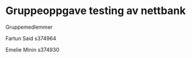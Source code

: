 <h1> Gruppeoppgave testing av nettbank </h1>
<p>Gruppemedlemmer</p>
<p>Fartun Said s374964</p>
<p>Emelie Minin s374930</p>
